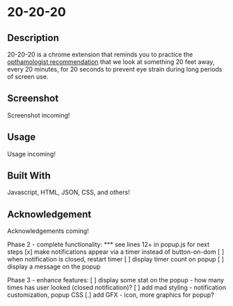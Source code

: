 # 20-20-20


## Description

20-20-20 is a chrome extension that reminds you to practice the [opthamologist recommendation](https://advancedeyecaremd.net/20-20-20-tipstopreventeyestrain/) that we look at something 20 feet away, every 20 minutes, for 20 seconds to prevent eye strain during long periods of screen use. 


## Screenshot    

Screenshot incoming!
<!-- ![Screenshot](doeyScreenshot.png) todo -->


## Usage

Usage incoming!
<!-- * todo  --> 

## Built With

Javascript, HTML, JSON, CSS, and others! 
<!-- todo -->


## Acknowledgement 

Acknowledgements coming!
<!-- todo -->



Phase 2 - complete functionality:
  *** see lines 12+ in popup.js for next steps
[x] make notifications appear via a timer instead of button-on-dom
[ ] when notification is closed, restart timer
[ ] display timer count on popup
[ ] display a message on the popup


Phase 3 - enhance features:
[ ] display some stat on the popup - how many times has user looked (closed notification)?
[ ] add mad styling - notification customization, popup CSS
[.] add GFX - icon, more graphics for popup?
